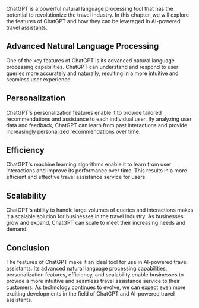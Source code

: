 
ChatGPT is a powerful natural language processing tool that has the potential to revolutionize the travel industry. In this chapter, we will explore the features of ChatGPT and how they can be leveraged in AI-powered travel assistants.

Advanced Natural Language Processing
------------------------------------

One of the key features of ChatGPT is its advanced natural language processing capabilities. ChatGPT can understand and respond to user queries more accurately and naturally, resulting in a more intuitive and seamless user experience.

Personalization
---------------

ChatGPT's personalization features enable it to provide tailored recommendations and assistance to each individual user. By analyzing user data and feedback, ChatGPT can learn from past interactions and provide increasingly personalized recommendations over time.

Efficiency
----------

ChatGPT's machine learning algorithms enable it to learn from user interactions and improve its performance over time. This results in a more efficient and effective travel assistance service for users.

Scalability
-----------

ChatGPT's ability to handle large volumes of queries and interactions makes it a scalable solution for businesses in the travel industry. As businesses grow and expand, ChatGPT can scale to meet their increasing needs and demand.

Conclusion
----------

The features of ChatGPT make it an ideal tool for use in AI-powered travel assistants. Its advanced natural language processing capabilities, personalization features, efficiency, and scalability enable businesses to provide a more intuitive and seamless travel assistance service to their customers. As technology continues to evolve, we can expect even more exciting developments in the field of ChatGPT and AI-powered travel assistants.
